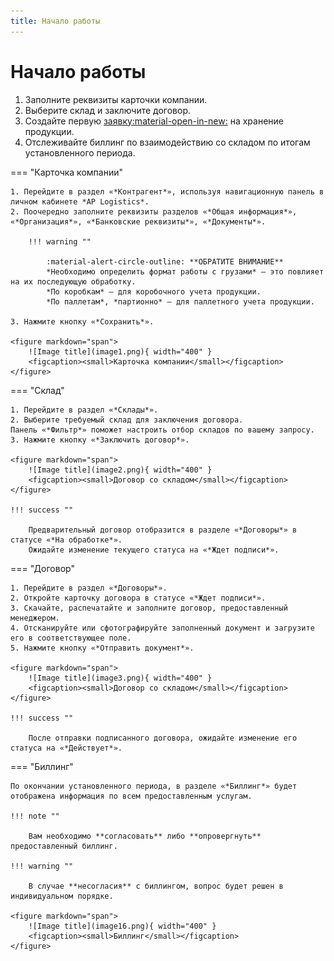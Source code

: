 ```yaml
---
title: Начало работы
---
```


# Начало работы

1. Заполните реквизиты карточки компании.
2. Выберите склад и заключите договор.
3. Создайте первую [заявку:material-open-in-new:](warehouse-request.md) на хранение продукции.
4. Отслеживайте биллинг по взаимодействию со складом по итогам установленного периода.

=== "Карточка компании"

    1. Перейдите в раздел «*Контрагент*», используя навигационную панель в личном кабинете *AP Logistics*.
    2. Поочередно заполните реквизиты разделов «*Общая информация*», «*Организация*», «*Банковские реквизиты*», «*Документы*».

        !!! warning ""

            :material-alert-circle-outline: **ОБРАТИТЕ ВНИМАНИЕ**  
            *Необходимо определить формат работы с грузами* – это повлияет на их последующую обработку.  
            *По коробкам* – для коробочного учета продукции.  
            *По паллетам*, *партионно* – для паллетного учета продукции.

    3. Нажмите кнопку «*Сохранить*».

    <figure markdown="span">
        ![Image title](image1.png){ width="400" }
        <figcaption><small>Карточка компании</small></figcaption>
    </figure>

=== "Склад"

    1. Перейдите в раздел «*Склады*».
    2. Выберите требуемый склад для заключения договора.  
    Панель «*Фильтр*» поможет настроить отбор складов по вашему запросу.
    3. Нажмите кнопку «*Заключить договор*».

    <figure markdown="span">
        ![Image title](image2.png){ width="400" }
        <figcaption><small>Договор со складом</small></figcaption>
    </figure>

    !!! success ""

        Предварительный договор отобразится в разделе «*Договоры*» в статусе «*На обработке*».  
        Ожидайте изменение текущего статуса на «*Ждет подписи*».

=== "Договор"

    1. Перейдите в раздел «*Договоры*».
    2. Откройте карточку договора в статусе «*Ждет подписи*».
    3. Скачайте, распечатайте и заполните договор, предоставленный менеджером.
    4. Отсканируйте или сфотографируйте заполненный документ и загрузите его в соответствующее поле.
    5. Нажмите кнопку «*Отправить документ*».

    <figure markdown="span">
        ![Image title](image3.png){ width="400" }
        <figcaption><small>Договор со складом</small></figcaption>
    </figure>

    !!! success ""

        После отправки подписанного договора, ожидайте изменение его статуса на «*Действует*».

=== "Биллинг"

    По окончании установленного периода, в разделе «*Биллинг*» будет отображена информация по всем предоставленным услугам.

    !!! note ""

        Вам необходимо **согласовать** либо **опровергнуть** предоставленный биллинг.

    !!! warning ""

        В случае **несогласия** c биллингом, вопрос будет решен в индивидуальном порядке. 

    <figure markdown="span">
        ![Image title](image16.png){ width="400" }
        <figcaption><small>Биллинг</small></figcaption>
    </figure>

